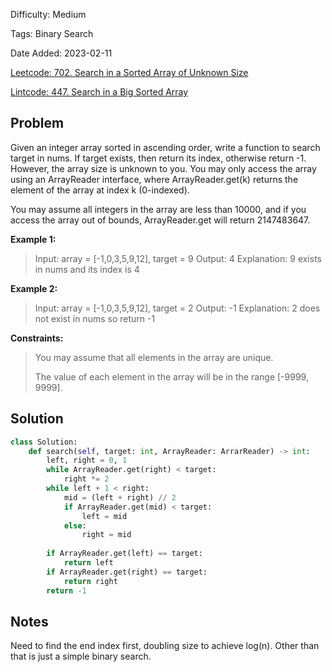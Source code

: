 Difficulty: Medium

Tags: Binary Search

Date Added: 2023-02-11

[Leetcode: 702. Search in a Sorted Array of Unknown Size](https://leetcode.com/problems/search-in-a-sorted-array-of-unknown-size/)

[Lintcode: 447. Search in a Big Sorted Array](https://www.lintcode.com/problem/447/)

## Problem
Given an integer array sorted in ascending order, write a function to search target in nums.  If target exists, then return its index, otherwise return -1. However, the array size is unknown to you. You may only access the array using an ArrayReader interface, where ArrayReader.get(k) returns the element of the array at index k (0-indexed).

You may assume all integers in the array are less than 10000, and if you access the array out of bounds, ArrayReader.get will return 2147483647.

**Example 1:**
> Input: array = [-1,0,3,5,9,12], target = 9
> Output: 4
> Explanation: 9 exists in nums and its index is 4

**Example 2:**
>Input: array = [-1,0,3,5,9,12], target = 2
>Output: -1
>Explanation: 2 does not exist in nums so return -1
 

**Constraints:**

> You may assume that all elements in the array are unique.
> 
> The value of each element in the array will be in the range [-9999, 9999].

## Solution
```python
class Solution:
    def search(self, target: int, ArrayReader: ArrarReader) -> int:
        left, right = 0, 1
        while ArrayReader.get(right) < target:
            right *= 2
        while left + 1 < right:
            mid = (left + right) // 2
            if ArrayReader.get(mid) < target:
                left = mid
            else:
                right = mid
                
        if ArrayReader.get(left) == target:
            return left
        if ArrayReader.get(right) == target:
            return right
        return -1

```

## Notes
Need to find the end index first, doubling size to achieve log(n). Other than that is just a simple binary search.

